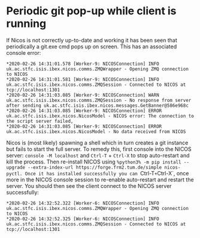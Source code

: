# Periodic git pop-up while client is running

If Nicos is not correctly up-to-date and working it has been seen that periodically a git.exe cmd pops up on screen. This has an associated console error:
```
*2020-02-26 14:31:01.578 [Worker-9: NICOSConnection] INFO  uk.ac.stfc.isis.ibex.nicos.comms.ZMQWrapper - Opening ZMQ connection to NICOS
*2020-02-26 14:31:01.581 [Worker-9: NICOSConnection] INFO  uk.ac.stfc.isis.ibex.nicos.comms.ZMQSession - Connected to NICOS at tcp://localhost:1301
*2020-02-26 14:31:03.085 [Worker-9: NICOSConnection] WARN  uk.ac.stfc.isis.ibex.nicos.comms.ZMQSession - No response from server after sending uk.ac.stfc.isis.ibex.nicos.messages.GetBanner@586e968c
*2020-02-26 14:31:03.085 [Worker-9: NICOSConnection] ERROR uk.ac.stfc.isis.ibex.nicos.NicosModel - NICOS error: The connection to the script server failed, 
*2020-02-26 14:31:03.085 [Worker-9: NICOSConnection] ERROR uk.ac.stfc.isis.ibex.nicos.NicosModel - No data received from NICOS
```
Nicos is (most likely) spawning a shell which in turn creates a git instance but fails to start the full server. To remedy this, first console into the NICOS server: `console -M localhost` and `Ctrl-T` + `Ctrl-X` to stop auto-restart and kill the process. Then re-install NICOS using `%python3% -m pip install --upgrade --extra-index-url https://forge.frm2.tum.de/simple nicos-pyctl. Once it has installed successfully you can `Ctrl-T` + `Ctrl-X`, once more in the NICOS console session to re-enable auto-restart and restart the server. You should then see the client connect to the NICOS server successfully:
```
*2020-02-26 14:32:52.322 [Worker-6: NICOSConnection] INFO  uk.ac.stfc.isis.ibex.nicos.comms.ZMQWrapper - Opening ZMQ connection to NICOS
*2020-02-26 14:32:52.325 [Worker-6: NICOSConnection] INFO  uk.ac.stfc.isis.ibex.nicos.comms.ZMQSession - Connected to NICOS at tcp://localhost:1301
```

